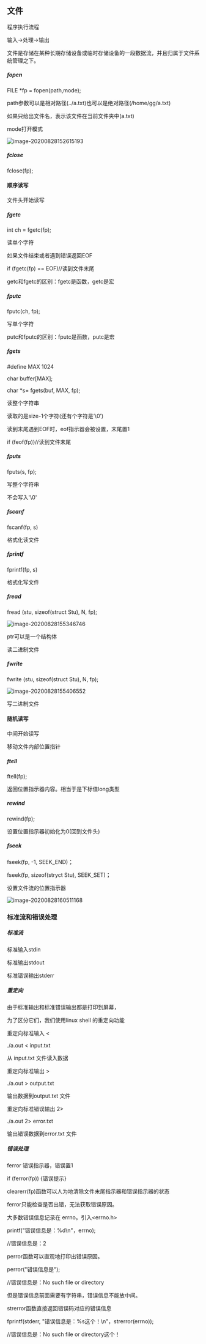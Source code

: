 ## 文件

程序执行流程

输入->处理->输出

文件是存储在某种长期存储设备或临时存储设备的一段数据流，并且归属于文件系统管理之下。

##### fopen

FILE *fp = fopen(path,mode);

path参数可以是相对路径(../a.txt)也可以是绝对路径(/home/gg/a.txt)

如果只给出文件名，表示该文件在当前文件夹中(a.txt)

mode打开模式

![image-20200828152615193](C:\Users\xuyingfeng\AppData\Roaming\Typora\typora-user-images\image-20200828152615193.png)

##### fclose

fclose(fp);

#### 顺序读写

文件头开始读写

##### fgetc

int ch = fgetc(fp);

读单个字符

如果文件结束或者遇到错误返回EOF

if (fgetc(fp) == EOF)//读到文件末尾

getc和fgetc的区别：fgetc是函数，getc是宏

##### fputc

fputc(ch, fp);

写单个字符

putc和fputc的区别：fputc是函数，putc是宏

##### fgets

#define MAX 1024

char buffer[MAX];

char *s= fgets(buf, MAX, fp);

读整个字符串

读取的是size-1个字符(还有个字符是‘\0’)

读到末尾遇到EOF时，eof指示器会被设置，末尾置1

if (feof(fp))//读到文件末尾

##### fputs

fputs(s, fp);

写整个字符串

不会写入'\0'

##### fscanf

fscanf(fp, s)

格式化读文件

##### fprintf

fprintf(fp, s)

格式化写文件

##### fread

fread (stu, sizeof(struct Stu), N, fp);

![image-20200828155346746](C:\Users\xuyingfeng\AppData\Roaming\Typora\typora-user-images\image-20200828155346746.png)

ptr可以是一个结构体

读二进制文件

##### fwrite

fwrite (stu, sizeof(struct Stu), N, fp);

![image-20200828155406552](C:\Users\xuyingfeng\AppData\Roaming\Typora\typora-user-images\image-20200828155406552.png)

写二进制文件

#### 随机读写

中间开始读写

移动文件内部位置指针

##### ftell

ftell(fp); 

返回位置指示器内容。相当于是下标值long类型

##### rewind

rewind(fp);

设置位置指示器初始化为0(回到文件头)

##### fseek

fseek(fp, -1, SEEK_END)；

fseek(fp, sizeof(stryct Stu), SEEK_SET)；

设置文件流的位置指示器

![image-20200828160511168](C:\Users\xuyingfeng\AppData\Roaming\Typora\typora-user-images\image-20200828160511168.png)

### 标准流和错误处理

##### 标准流

标准输入stdin

标准输出stdout

标准错误输出stderr

##### 重定向

由于标准输出和标准错误输出都是打印到屏幕，

为了区分它们，我们使用linux shell 的重定向功能

重定向标准输入 <

./a.out < input.txt 

从 input.txt 文件读入数据

重定向标准输出 >

./a.out > output.txt

输出数据到output.txt 文件

重定向标准错误输出 2>

./a.out 2> error.txt

输出错误数据到error.txt 文件

##### 错误处理

ferror 错误指示器，错误置1

if (ferror(fp)) {错误提示}

clearerr(fp)函数可以人为地清除文件末尾指示器和错误指示器的状态

ferror只能检查是否出错，无法获取错误原因。

大多数错误信息记录在 errno。引入<errno.h>

printf("错误信息是：%d\n"，errno);

//错误信息是：2

perror函数可以直观地打印出错误原因。

perror("错误信息是");

//错误信息是：No such file or directory

但是错误信息前面需要有字符串，错误信息不能放中间。

strerror函数直接返回错误码对应的错误信息

fprintf(stderr, "错误信息是：%s这个！\n"，strerror(errno));

//错误信息是：No such file or directory这个！